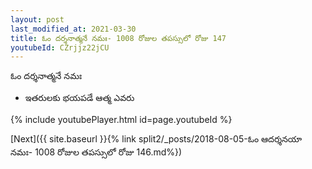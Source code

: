 ```yaml
---
layout: post
last_modified_at: 2021-03-30
title: ఓం దర్శనాత్మనే నమః- 1008 రోజుల తపస్సులో రోజు 147
youtubeId: CZrjjz22jCU
---
```

 
 
 ఓం దర్శనాత్మనే నమః  
 
 -  ఇతరులకు భయపడే ఆత్మ ఎవరు 
 
  
 
  
 
 
 
 
 
 


{% include youtubePlayer.html id=page.youtubeId %}
 
[Next]({{ site.baseurl }}{% link  split2/_posts/2018-08-05-ఓం ఆదర్శనయా నమః- 1008 రోజుల తపస్సులో రోజు 146.md%})
 
